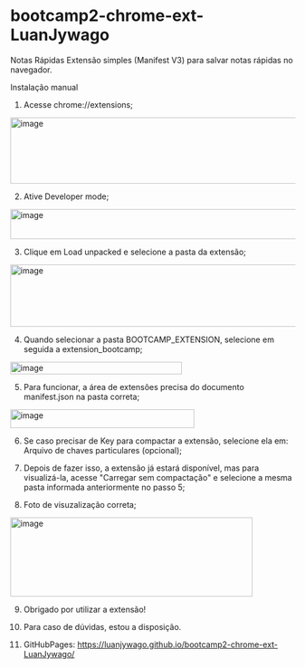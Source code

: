 # bootcamp2-chrome-ext-LuanJywago

Notas Rápidas
Extensão simples (Manifest V3) para salvar notas rápidas no navegador.

Instalação manual

1. Acesse chrome://extensions;
  <img width="810" height="117" alt="image" src="https://github.com/user-attachments/assets/93cbb402-9acb-43b2-9d1b-295d43a1ca44" />

   
2. Ative Developer mode;
  <img width="962" height="53" alt="image" src="https://github.com/user-attachments/assets/7ded6fe3-4e53-4c5f-a4a3-b19fc4523ae4" />


3. Clique em Load unpacked e selecione a pasta da extensão;
  <img width="509" height="110" alt="image" src="https://github.com/user-attachments/assets/e74bc7c4-8cf2-4069-9ed0-6b0835cf8e79" />


4. Quando selecionar a pasta BOOTCAMP_EXTENSION, selecione em seguida a extension_bootcamp;
  <img width="303" height="22" alt="image" src="https://github.com/user-attachments/assets/f400ac0e-94f7-456e-91a7-350dec3515d7" />


5. Para funcionar, a área de extensões precisa do documento manifest.json na pasta correta;
  <img width="325" height="33" alt="image" src="https://github.com/user-attachments/assets/dc12c13f-a3cd-4ec6-b917-8db72913fb34" />

6. Se caso precisar de Key para compactar a extensão, selecione ela em: Arquivo de chaves particulares (opcional);

7. Depois de fazer isso, a extensão já estará disponível, mas para visualizá-la, acesse "Carregar sem compactação" e selecione a mesma pasta informada anteriormente no passo 5;

8. Foto de visuzalização correta;
  <img width="428" height="140" alt="image" src="https://github.com/user-attachments/assets/a9ddd6d2-afc6-4cbe-bf42-5d8dd7de2d86" />

9. Obrigado por utilizar a extensão!

10. Para caso de dúvidas, estou a disposição.

11. GitHubPages: https://luanjywago.github.io/bootcamp2-chrome-ext-LuanJywago/
   

